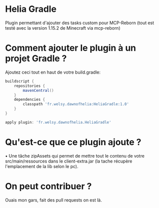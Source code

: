 
# Helia Gradle

Plugin permettant d'ajouter des tasks custom pour MCP-Reborn (tout est testé avec la version 1.15.2 de Minecraft via mcp-reborn)

# Comment ajouter le plugin à un projet Gradle ?
Ajoutez ceci tout en haut de votre build.gradle:

```groovy
buildscript {
    repositories {
        mavenCentral()
    }
    dependencies {
        classpath 'fr.welsy.dawnofhelia:HeliaGradle:1.0'
    }
}

apply plugin: 'fr.welsy.dawnofhelia.HeliaGradle'
``` 

# Qu'est-ce que ce plugin ajoute ?

• Une tâche zipAssets qui permet de mettre tout le contenu de votre src/main/ressources dans le client-extra.jar (la tache récupère l'emplacement de la lib selon le pc).

# On peut contribuer ?
Ouais mon gars, fait des pull requests on est là.